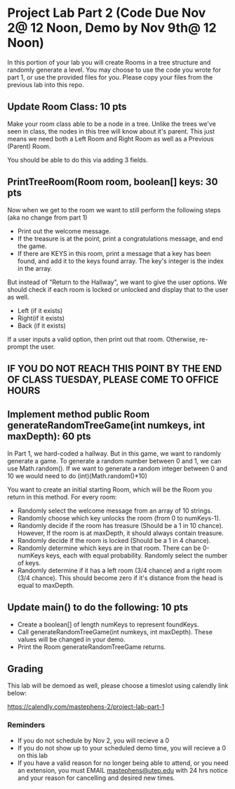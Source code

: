 # Project Lab Part 2 (Code Due Nov 2@ 12 Noon, Demo by Nov 9th@ 12 Noon)
In this portion of your lab you will create Rooms in a tree structure and randomly generate a level. You may choose to use the code you wrote for part 1, or use the provided files for you. Please copy your files from the previous lab into this repo.

## Update Room Class: 10 pts
Make your room class able to be a node in a tree. Unlike the trees we've seen in class, the nodes in this tree will know about it's parent. This just means we need both a Left Room and Right Room as well as a Previous (Parent) Room.

You should be able to do this via adding 3 fields.

## PrintTreeRoom(Room room, boolean[] keys: 30 pts
Now when we get to the room we want to still perform the following steps (aka no change from part 1)

* Print out the welcome message.
* If the treasure is at the point, print a congratulations message, and end the game.
* If there are KEYS in this room, print a message that a key has been found, and add it to the keys found array. The key's integer is the index in the array.

But instead of "Return to the Hallway", we want to give the user options. We should check if each room is locked or unlocked and display that to the user as well.
* Left (if it exists) 
* Right(if it exists)
* Back (if it exists)

If a user inputs a valid option, then print out that room. Otherwise, re-prompt the user.

## IF YOU DO NOT REACH THIS POINT BY THE END OF CLASS TUESDAY, PLEASE COME TO OFFICE HOURS

## Implement method public Room generateRandomTreeGame(int numkeys, int maxDepth): 60 pts
In Part 1, we hard-coded a hallway. But in this game, we want to randomly generate a game. To generate a random number between 0 and 1, we can use Math.random(). If we want to generate a random integer between 0 and 10 we would need to do (int)(Math.random()*10)

You want to create an initial starting Room, which will be the Room you return in this method. For every room:
* Randomly select the welcome message from an array of 10 strings.
* Randomly choose which key unlocks the room (from 0 to numKeys-1).
* Randomly decide if the room has treasure (Should be a 1 in 10 chance). However, If the room is at maxDepth, it should always contain treasure.
* Randomly decide if the room is locked (Should be a 1 in 4 chance).
* Randomly determine which keys are in that room. There can be 0-numKeys keys, each with equal probability. Randomly select the number of keys.
* Randomly determine if it has a left room (3/4 chance) and a right room (3/4 chance). This should become zero if it's distance from the head is equal to maxDepth.


## Update main() to do the following: 10 pts
* Create a boolean[] of length numKeys to represent foundKeys.
* Call generateRandomTreeGame(int numkeys, int maxDepth). These values will be changed in your demo.
* Print the Room generateRandomTreeGame returns. 


## Grading
This lab will be demoed as well, please choose a timeslot using calendly link below:

https://calendly.com/mastephens-2/project-lab-part-1 

### Reminders 
* If you do not schedule by Nov 2, you will recieve a 0
* If you do not show up to your scheduled demo time, you will recieve a 0 on this lab
* If you have a valid reason for no longer being able to attend, or you need an extension, you must EMAIL mastephens@utep.edu with 24 hrs notice and your reason for cancelling and desired new times.



